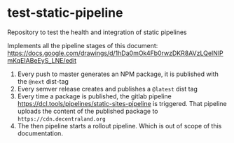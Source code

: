# test-static-pipeline
Repository to test the health and integration of static pipelines

Implements all the pipeline stages of this document:
https://docs.google.com/drawings/d/1hDa0mOk4Fb0rwzDKR8AVzLQeINlPmKqEIABeEyS_LNE/edit

1. Every push to master generates an NPM package, it is published with the `@next` dist-tag
2. Every semver release creates and publishes a `@latest` dist tag
3. Every time a package is published, the gitlab pipeline https://dcl.tools/pipelines/static-sites-pipeline is triggered. That pipeline uploads the content of the published package to `https://cdn.decentraland.org`
4. The then pipeline starts a rollout pipeline. Which is out of scope of this documentation.

